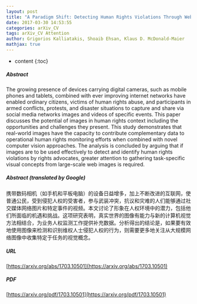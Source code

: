 ```yaml
---
layout: post
title: "A Paradigm Shift: Detecting Human Rights Violations Through Web Images"
date: 2017-03-30 14:53:55
categories: arXiv_CV
tags: arXiv_CV Attention
author: Grigorios Kalliatakis, Shoaib Ehsan, Klaus D. McDonald-Maier
mathjax: true
---
```


* content
{:toc}

##### Abstract
The growing presence of devices carrying digital cameras, such as mobile phones and tablets, combined with ever improving internet networks have enabled ordinary citizens, victims of human rights abuse, and participants in armed conflicts, protests, and disaster situations to capture and share via social media networks images and videos of specific events. This paper discusses the potential of images in human rights context including the opportunities and challenges they present. This study demonstrates that real-world images have the capacity to contribute complementary data to operational human rights monitoring efforts when combined with novel computer vision approaches. The analysis is concluded by arguing that if images are to be used effectively to detect and identify human rights violations by rights advocates, greater attention to gathering task-specific visual concepts from large-scale web images is required.

##### Abstract (translated by Google)
携带数码相机（如手机和平板电脑）的设备日益增多，加上不断改进的互联网，使普通公民，受到侵犯人权的受害者，参与武装冲突，抗议和灾难的人们能够通过社交媒体网络图片和特定事件的视频。本文讨论了形象在人权环境中的潜力，包括他们所面临的机遇和挑战。这项研究表明，真实世界的图像有能力与新的计算机视觉方法相结合，为业务人权监测工作提供补充数据。分析得出的结论是，如果要有效地使用图像来检测和识别维权人士侵犯人权的行为，则需要更多地关注从大规模网络图像中收集特定于任务的视觉概念。

##### URL
[https://arxiv.org/abs/1703.10501](https://arxiv.org/abs/1703.10501)

##### PDF
[https://arxiv.org/pdf/1703.10501](https://arxiv.org/pdf/1703.10501)

